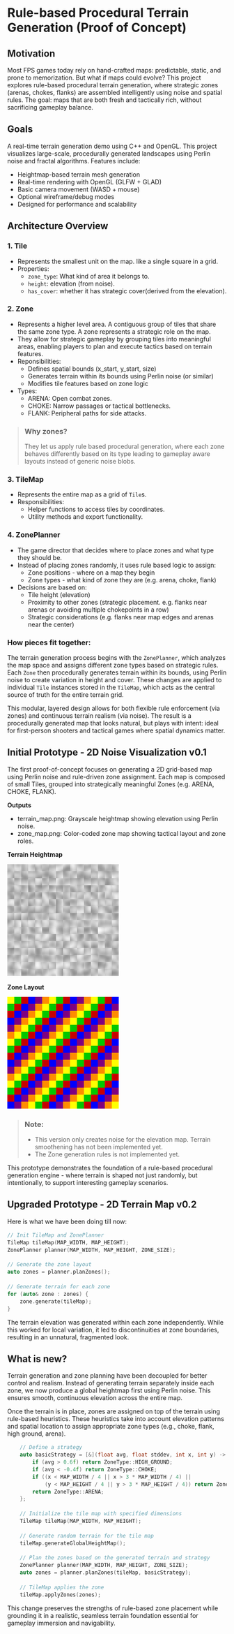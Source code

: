 # Rule-based Procedural Terrain Generation (Proof of Concept)

## Motivation

Most FPS games today rely on hand-crafted maps: predictable, static, and prone to memorization. But what if maps could evolve? This project explores rule-based procedural terrain generation, where strategic zones (arenas, chokes, flanks) are assembled intelligently using noise and spatial rules. The goal: maps that are both fresh and tactically rich, without sacrificing gameplay balance.

## Goals
A real-time terrain generation demo using C++ and OpenGL.
This project visualizes large-scale, procedurally generated landscapes using Perlin noise and fractal algorithms. Features include:

 - Heightmap-based terrain mesh generation
 - Real-time rendering with OpenGL (GLFW + GLAD)
 - Basic camera movement (WASD + mouse)
 - Optional wireframe/debug modes
 - Designed for performance and scalability

## Architecture Overview

### 1. Tile

- Represents the smallest unit on the map. like a single square in a grid.
- Properties:
  - `zone_type`: What kind of area it belongs to.
  - `height`: elevation (from noise).
  - `has_cover`: whether it has strategic cover(derived from the elevation).

### 2. Zone

- Represents a higher level area. A contiguous group of tiles that share the same zone type. A zone represents a strategic role on the map.
- They allow for strategic gameplay by grouping tiles into meaningful areas, enabling players to plan and execute tactics based on terrain features.
- Reponsibilities:
	- Defines spatial bounds (x_start, y_start, size)
	- Generates terrain within its bounds using Perlin noise (or similar)
	- Modifies tile features based on zone logic
- Types:
	- ARENA: Open combat zones.
	- CHOKE: Narrow passages or tactical bottlenecks.
	- FLANK: Peripheral paths for side attacks.
> ### Why zones? 
> They let us apply rule based procedural generation, where each zone behaves differently based on its type leading to gameplay aware layouts instead of generic noise blobs.

### 3. TileMap

- Represents the entire map as a grid of `Tile`s.
- Responsibilities:
	- Helper functions to access tiles by coordinates.
	- Utility methods and export functionality.

### 4. ZonePlanner
- The game director that decides where to place zones and what type they should be.
- Instead of placing zones randomly, it uses rule based logic to assign:
	- Zone positions - where on a map they begin
	- Zone types - what kind of zone they are (e.g. arena, choke, flank)
- Decisions are based on:
	- Tile height (elevation)
	- Proximity to other zones (strategic placement. e.g. flanks near arenas or avoiding multiple chokepoints in a row)
  	- Strategic considerations (e.g. flanks near map edges and arenas near the center)

### How pieces fit together:
The terrain generation process begins with the `ZonePlanner`, which analyzes the map space and assigns different zone types based on strategic rules. Each `Zone` then procedurally generates terrain within its bounds, using Perlin noise to create variation in height and cover. These changes are applied to individual `Tile` instances stored in the `TileMap`, which acts as the central source of truth for the entire terrain grid.

This modular, layered design allows for both flexible rule enforcement (via zones) and continuous terrain realism (via noise). The result is a procedurally generated map that looks natural, but plays with intent: ideal for first-person shooters and tactical games where spatial dynamics matter.


## Initial Prototype - 2D Noise Visualization v0.1

The first proof-of-concept focuses on generating a 2D grid-based map using Perlin noise and rule-driven zone assignment. Each map is composed of small Tiles, grouped into strategically meaningful Zones (e.g. ARENA, CHOKE, FLANK).

**Outputs**
- terrain_map.png: Grayscale heightmap showing elevation using Perlin noise.
- zone_map.png: Color-coded zone map showing tactical layout and zone roles.

**Terrain Heightmap**

![Terrain Map](docs/terrain_mapv01.png)

**Zone Layout**

![Zone Map](docs/zone_mapv01.png)

> ### Note: 
> - This version only creates noise for the elevation map. Terrain smoothening has not been implemented yet.
> - The Zone generation rules is not implemented yet.

This prototype demonstrates the foundation of a rule-based procedural generation engine - where terrain is shaped not just randomly, but intentionally, to support interesting gameplay scenarios.


## Upgraded Prototype - 2D Terrain Map v0.2

Here is what we have been doing till now:

```cpp
// Init TileMap and ZonePlanner
TileMap tileMap(MAP_WIDTH, MAP_HEIGHT);
ZonePlanner planner(MAP_WIDTH, MAP_HEIGHT, ZONE_SIZE);

// Generate the zone layout
auto zones = planner.planZones();

// Generate terrain for each zone
for (auto& zone : zones) {
	zone.generate(tileMap);
}
```

The terrain elevation was generated within each zone independently. While this worked for local variation, it led to discontinuities at zone boundaries, resulting in an unnatural, fragmented look.

## What is new?

Terrain generation and zone planning have been decoupled for better control and realism. Instead of generating terrain separately inside each zone, we now produce a global heightmap first using Perlin noise. This ensures smooth, continuous elevation across the entire map.

Once the terrain is in place, zones are assigned on top of the terrain using rule-based heuristics. These heuristics take into account elevation patterns and spatial location to assign appropriate zone types (e.g., choke, flank, high ground, arena).

```cpp
    // Define a strategy
    auto basicStrategy = [&](float avg, float stddev, int x, int y) -> ZoneType {
        if (avg > 0.6f) return ZoneType::HIGH_GROUND;
        if (avg < -0.4f) return ZoneType::CHOKE;
        if ((x < MAP_WIDTH / 4 || x > 3 * MAP_WIDTH / 4) ||
            (y < MAP_HEIGHT / 4 || y > 3 * MAP_HEIGHT / 4)) return ZoneType::FLANK;
        return ZoneType::ARENA;
    };

	// Initialize the tile map with specified dimensions
    TileMap tileMap(MAP_WIDTH, MAP_HEIGHT);

	// Generate random terrain for the tile map
    tileMap.generateGlobalHeightMap();

	// Plan the zones based on the generated terrain and strategy
    ZonePlanner planner(MAP_WIDTH, MAP_HEIGHT, ZONE_SIZE);
    auto zones = planner.planZones(tileMap, basicStrategy);

    // TileMap applies the zone
    tileMap.applyZones(zones);
```

This change preserves the strengths of rule-based zone placement while grounding it in a realistic, seamless terrain foundation essential for gameplay immersion and navigability.